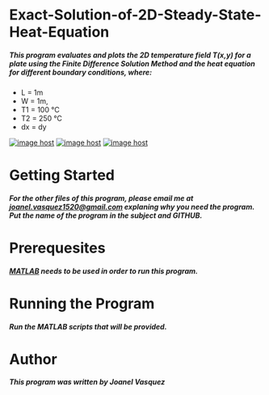 # Exact-Solution-of-2D-Steady-State-Heat-Equation
##### This program evaluates and plots the 2D temperature field T(x,y) for a plate using the Finite Difference Solution Method and the heat equation for different boundary conditions, where:
  * L = 1m
  * W = 1m,
  * T1 = 100 °C
  * T2 = 250 °C
  * dx = dy
  
<a href="http://imgbox.com/N08oWIwg" target="_blank"><img src="https://thumbs.imgbox.com/06/e4/N08oWIwg_t.jpg" alt="image host"/></a>
<a href="http://imgbox.com/omHD8dUt" target="_blank"><img src="https://thumbs.imgbox.com/ad/70/omHD8dUt_t.jpg" alt="image host"/></a>
<a href="http://imgbox.com/BN3mnKcS" target="_blank"><img src="https://thumbs.imgbox.com/d9/4b/BN3mnKcS_t.jpg" alt="image host"/></a>
# __Getting Started__
##### For the other files of this program, please email me at joanel.vasquez1520@gmail.com explaning why you need the program. Put the name of the program in the subject and GITHUB. 
# __Prerequesites__
##### [MATLAB](https://www.mathworks.com/products/matlab.html) needs to be used in order to run this program. 
# __Running the Program__
##### Run the MATLAB scripts that will be provided. 
# __Author__
##### This program was written by Joanel Vasquez
